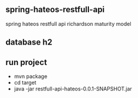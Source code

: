 ## spring-hateos-restfull-api

spring hateos restfull api richardson maturity model

## database h2

## run project

* mvn package
* cd target
* java -jar restfull-api-hateos-0.0.1-SNAPSHOT.jar
